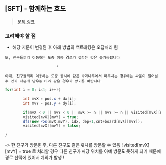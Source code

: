 ## [SFT] - 함께하는 효도

> [문제 링크](https://softeer.ai/practice/7727)

### 고려해야 할 점

- 해당 지문이 변경된 후 아래 방법의 백트래킹은 오답처리 됨

```
또, 친구들끼리 이동하는 도중 이동 경로가 겹치는 것은 불가능합니다

                       ⬇️

이때, 친구들끼리 이동하는 도중 동시에 같은 사과나무에서 마주치는 경우에는 싸움이 일어날 수 있기 때문에 남우는 이와 같은 경우가 없기를 바랍니다.
```

```java
for(int i = 0; i<4; i++){

        int mvX = pos.x + dx[i];
        int mvY = pos.y + dy[i];

        if(mvX < 0 || mvY < 0 || mvX >= n || mvY >= n || visited[mvX][mvY]) continue;
        visited[mvX][mvY] = true;
        dfs(new Pos(mvX,mvY), idx, dep+1,cnt+board[mvX][mvY]);
        visited[mvX][mvY] = false;

}

```

-> 한 친구가 방문한 후, 다른 친구도 같은 위치를 방문할 수 있음 ! visited[mvX][mvY] = true 로 처리할 경우 다른 친구가 해당 위치를 아예 방문도 못하게 되기 때문에 경로 선택에 있어서 예외가 발생 !
